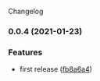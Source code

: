 Changelog
### 0.0.4 (2021-01-23)


### Features

* first release ([fb8a6a4](https://github.com/AccioSolutions/images-sdk/commit/fb8a6a465cea8361c6934535f3cba5f3bf35731a))
